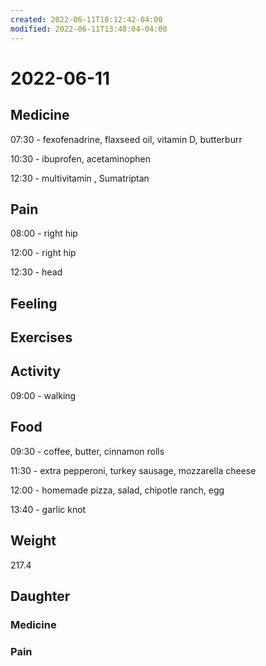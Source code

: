 ```yaml
---
created: 2022-06-11T10:12:42-04:00
modified: 2022-06-11T13:48:04-04:00
---
```


# 2022-06-11

## Medicine

07:30 - fexofenadrine, flaxseed oil, vitamin D, butterburr 

10:30 - ibuprofen, acetaminophen 

12:30 - multivitamin , Sumatriptan 

## Pain

08:00 - right hip

12:00 - right hip

12:30 - head


## Feeling


## Exercises


## Activity

09:00 - walking


## Food

09:30 - coffee, butter, cinnamon rolls

11:30 - extra pepperoni, turkey sausage, mozzarella cheese

12:00 - homemade pizza, salad, chipotle ranch, egg

13:40 - garlic knot


## Weight

217.4

## Daughter

### Medicine


### Pain
